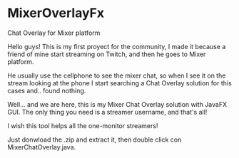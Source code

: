 # MixerOverlayFx
Chat Overlay for Mixer platform

Hello guys! This is my first proyect for the community, I made it because a friend of mine start streaming on Twitch,
and then he goes to Mixer platform.

He usually use the cellphone to see the mixer chat, so when I see it on the stream looking at the phone I start searching
a Chat Overlay solution for this cases and.. found nothing.

Well... and we are here, this is my Mixer Chat Overlay solution with JavaFX GUI.
The only thing you need is a streamer username, and that's all!

I wish this tool helps all the one-monitor streamers!

Just donwload the .zip and extract it, then double click con MixerChatOverlay.java.



